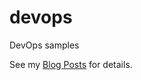 # devops
DevOps samples

See my [Blog Posts](http://techie-gubbins.blogspot.co.uk/2015/06/automated-provisioning-1-vagrant-linux.html) for details.